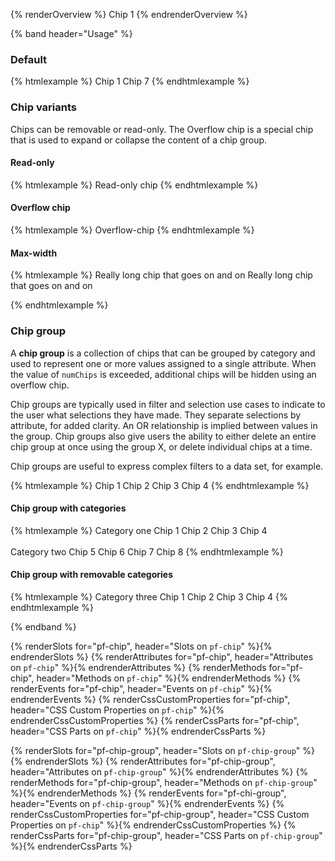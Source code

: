 <script type="module">
import '@patternfly/elements/pf-icon/pf-chip.js';
import '@patternfly/elements/pf-badge/pf-badge.js';
import '@patternfly/elements/pf-tooltip/pf-tooltip.js';
</script>

{% renderOverview %}
  <pf-chip>Chip 1</pf-chip>
{% endrenderOverview %}

{% band header="Usage" %}

### Default

{% htmlexample %}
  <pf-chip>Chip 1</pf-chip>
  <pf-chip>Chip <pf-badge number="7">7</pf-badge></pf-chip>
{% endhtmlexample %}

### Chip variants

Chips can be removable or read-only. The Overflow chip is a special chip that is used to expand or collapse the content of a chip group.

#### Read-only

{% htmlexample %}
  <pf-chip read-only>Read-only chip</pf-chip>
{% endhtmlexample %}

#### Overflow chip

{% htmlexample %}
  <pf-chip overflow-chip>Overflow-chip</pf-chip>
{% endhtmlexample %}

#### Max-width

{% htmlexample %}
  <pf-tooltip id="longtooltip" position="top">
    <pf-chip id="longchip">Really long chip that goes on and on</pf-chip>
    <span slot="content">Really long chip that goes on and on</span>
  </pf-tooltip>
  <style>
    pf-chip {
      max-width: 10em;
    }
  </style>
  <script>
    const longtooltip = document.getElementById('longtooltip');
    const longchip = document.getElementById('longchip');
    longchip.addEventListener('click', () => longtooltip.remove());
  </script>
{% endhtmlexample %}

### Chip group

A **chip group** is a collection of chips that can be grouped by category and used to represent one or more values assigned to a single attribute. When the value of `numChips` is exceeded, additional chips will be hidden using an overflow chip.

Chip groups are typically used in filter and selection use cases to indicate to the user what selections they have made. They separate selections by attribute, for added clarity. An OR relationship is implied between values in the group. Chip groups also give users the ability to either delete an entire chip group at once using the group X, or delete individual chips at a time.

Chip groups are useful to express complex filters to a data set, for example.

{% htmlexample %}
  <pf-chip-group>
    <pf-chip>Chip 1</pf-chip>
    <pf-chip>Chip 2</pf-chip>
    <pf-chip>Chip 3</pf-chip>
    <pf-chip>Chip 4</pf-chip>
  </pf-chip-group>
{% endhtmlexample %}

#### Chip group with categories

{% htmlexample %}
  <pf-chip-group>
    <span slot="category-name">Category one</span>
    <pf-chip>Chip 1</pf-chip>
    <pf-chip>Chip 2</pf-chip>
    <pf-chip>Chip 3</pf-chip>
    <pf-chip>Chip 4</pf-chip>
  </pf-chip-group>
  <br><br>
  <pf-chip-group>
    <span slot="category-name">Category two</span>
    <pf-chip>Chip 5</pf-chip>
    <pf-chip>Chip 6</pf-chip>
    <pf-chip>Chip 7</pf-chip>
    <pf-chip>Chip 8</pf-chip>
  </pf-chip-group>
{% endhtmlexample %}

#### Chip group with removable categories

{% htmlexample %}
  <pf-chip-group closeable>
    <span slot="category-name">Category three</span>
    <pf-chip>Chip 1</pf-chip>
    <pf-chip>Chip 2</pf-chip>
    <pf-chip>Chip 3</pf-chip>
    <pf-chip>Chip 4</pf-chip>
  </pf-chip-group>
{% endhtmlexample %}

{% endband %}

{% renderSlots for="pf-chip", header="Slots on `pf-chip`" %}{% endrenderSlots %}
{% renderAttributes for="pf-chip", header="Attributes on `pf-chip`" %}{% endrenderAttributes %}
{% renderMethods for="pf-chip", header="Methods on `pf-chip`" %}{% endrenderMethods %}
{% renderEvents for="pf-chip", header="Events on `pf-chip`" %}{% endrenderEvents %}
{% renderCssCustomProperties for="pf-chip", header="CSS Custom Properties on `pf-chip`" %}{% endrenderCssCustomProperties %}
{% renderCssParts for="pf-chip", header="CSS Parts on `pf-chip`" %}{% endrenderCssParts %}

{% renderSlots for="pf-chip-group", header="Slots on `pf-chip-group`" %}{% endrenderSlots %}
{% renderAttributes for="pf-chip-group", header="Attributes on `pf-chip-group`" %}{% endrenderAttributes %}
{% renderMethods for="pf-chip-group", header="Methods on `pf-chip-group`" %}{% endrenderMethods %}
{% renderEvents for="pf-chi-group", header="Events on `pf-chip-group`" %}{% endrenderEvents %}
{% renderCssCustomProperties for="pf-chip-group", header="CSS Custom Properties on `pf-chip`" %}{% endrenderCssCustomProperties %}
{% renderCssParts for="pf-chip-group", header="CSS Parts on `pf-chip-group`" %}{% endrenderCssParts %}
